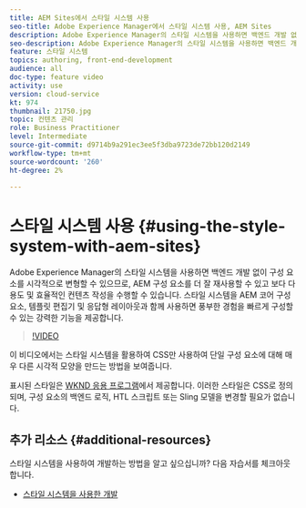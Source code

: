 ```yaml
---
title: AEM Sites에서 스타일 시스템 사용
seo-title: Adobe Experience Manager에서 스타일 시스템 사용, AEM Sites
description: Adobe Experience Manager의 스타일 시스템을 사용하면 백엔드 개발 없이 구성 요소를 시각적으로 변형할 수 있으므로, AEM 구성 요소를 더 잘 재사용할 수 있고 보다 다용도 및 효율적인 컨텐츠 작성을 수행할 수 있습니다. 스타일 시스템을 AEM 코어 구성 요소, 템플릿 편집기 및 응답형 레이아웃과 함께 사용하면 풍부한 경험을 빠르게 구성할 수 있는 강력한 기능을 제공합니다.
seo-description: Adobe Experience Manager의 스타일 시스템을 사용하면 백엔드 개발 없이 구성 요소를 시각적으로 변형할 수 있으므로, AEM 구성 요소를 더 잘 재사용할 수 있고 보다 다용도 및 효율적인 컨텐츠 작성을 수행할 수 있습니다. 스타일 시스템을 AEM 코어 구성 요소, 템플릿 편집기 및 응답형 레이아웃과 함께 사용하면 풍부한 경험을 빠르게 구성할 수 있는 강력한 기능을 제공합니다.
feature: 스타일 시스템
topics: authoring, front-end-development
audience: all
doc-type: feature video
activity: use
version: cloud-service
kt: 974
thumbnail: 21750.jpg
topic: 컨텐츠 관리
role: Business Practitioner
level: Intermediate
source-git-commit: d9714b9a291ec3ee5f3dba9723de72bb120d2149
workflow-type: tm+mt
source-wordcount: '260'
ht-degree: 2%

---
```



# 스타일 시스템 사용 {#using-the-style-system-with-aem-sites}

Adobe Experience Manager의 스타일 시스템을 사용하면 백엔드 개발 없이 구성 요소를 시각적으로 변형할 수 있으므로, AEM 구성 요소를 더 잘 재사용할 수 있고 보다 다용도 및 효율적인 컨텐츠 작성을 수행할 수 있습니다. 스타일 시스템을 AEM 코어 구성 요소, 템플릿 편집기 및 응답형 레이아웃과 함께 사용하면 풍부한 경험을 빠르게 구성할 수 있는 강력한 기능을 제공합니다.

>[!VIDEO](https://video.tv.adobe.com/v/21750/?quality=12&learn=on)

이 비디오에서는 스타일 시스템을 활용하여 CSS만 사용하여 단일 구성 요소에 대해 매우 다른 시각적 모양을 만드는 방법을 보여줍니다.

표시된 스타일은 [WKND 응용 프로그램](https://github.com/adobe/aem-guides-wknd)에서 제공합니다. 이러한 스타일은 CSS로 정의되며, 구성 요소의 백엔드 로직, HTL 스크립트 또는 Sling 모델을 변경할 필요가 없습니다.

## 추가 리소스 {#additional-resources}

스타일 시스템을 사용하여 개발하는 방법을 알고 싶으십니까? 다음 자습서를 체크아웃합니다.

* [스타일 시스템을 사용한 개발](https://experienceleague.adobe.com/docs/experience-manager-learn/getting-started-wknd-tutorial-develop/style-system.html)
